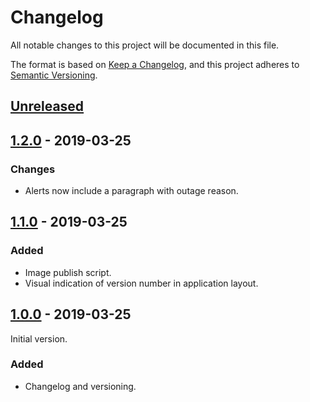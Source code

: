 # Changelog
All notable changes to this project will be documented in this file.

The format is based on [Keep a Changelog](https://keepachangelog.com/en/1.0.0/),
and this project adheres to [Semantic Versioning](https://semver.org/spec/v2.0.0.html).

## [Unreleased]

## [1.2.0] - 2019-03-25

### Changes

- Alerts now include a paragraph with outage reason.

## [1.1.0] - 2019-03-25

### Added

- Image publish script.
- Visual indication of version number in application layout.

## [1.0.0] - 2019-03-25

Initial version.

### Added
- Changelog and versioning.

[Unreleased]: https://github.com/rhardih/pong/compare/v1.2.0...HEAD
[1.2.0]: https://github.com/rhardih/pong/compare/v1.1.0...v1.2.0
[1.1.0]: https://github.com/rhardih/pong/compare/v1.0.0...v1.1.0
[1.0.0]: https://github.com/rhardih/pong/compare/v0.0.0...v1.0.0

